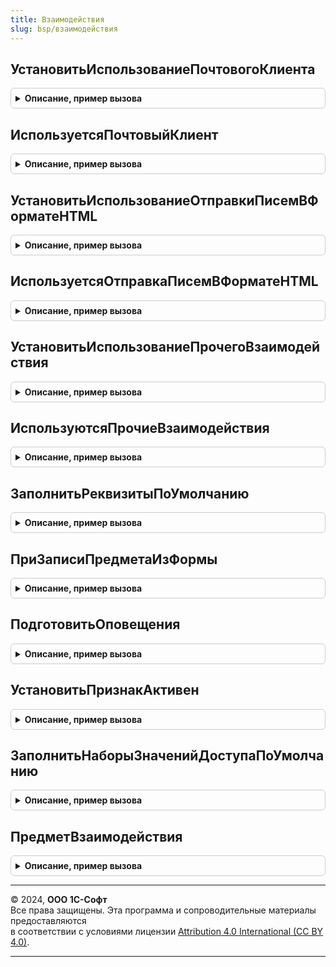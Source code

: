 ```yaml
---
title: Взаимодействия
slug: bsp/взаимодействия
---
```



## УстановитьИспользованиеПочтовогоКлиента
<details style="margin: 1em 0; padding: 0.5em; border: 1px solid #ccc; border-radius: 6px;">

<summary style="font-weight: bold; cursor: pointer;">Описание, пример вызова</summary>

```bsl

// Включает или выключает почтовый клиент.
//
// Параметры:
//   Значение - Булево
//
Процедура УстановитьИспользованиеПочтовогоКлиента(Знач Значение) Экспорт
```

Пример вызова
```bsl
Взаимодействия.УстановитьИспользованиеПочтовогоКлиента(Значение) 
```
</details>

## ИспользуетсяПочтовыйКлиент
<details style="margin: 1em 0; padding: 0.5em; border: 1px solid #ccc; border-radius: 6px;">

<summary style="font-weight: bold; cursor: pointer;">Описание, пример вызова</summary>

```bsl

// Проверяет возможность использования почтового клиента.
//
// Возвращаемое значение:
//   Булево
//
Функция ИспользуетсяПочтовыйКлиент() Экспорт
```

Пример вызова
```bsl
Результат = Взаимодействия.ИспользуетсяПочтовыйКлиент() 
```
</details>

## УстановитьИспользованиеОтправкиПисемВФорматеHTML
<details style="margin: 1em 0; padding: 0.5em; border: 1px solid #ccc; border-radius: 6px;">

<summary style="font-weight: bold; cursor: pointer;">Описание, пример вызова</summary>

```bsl

// Включает или выключает возможность отправки писем в формате HTML.
// Если выключить, то будет доступна отправка только в текстовом формате.
//
// Параметры:
//   Значение - Булево
//
Процедура УстановитьИспользованиеОтправкиПисемВФорматеHTML(Знач Значение) Экспорт
```

Пример вызова
```bsl
Взаимодействия.УстановитьИспользованиеОтправкиПисемВФорматеHTML(Значение) 
```
</details>

## ИспользуетсяОтправкаПисемВФорматеHTML
<details style="margin: 1em 0; padding: 0.5em; border: 1px solid #ccc; border-radius: 6px;">

<summary style="font-weight: bold; cursor: pointer;">Описание, пример вызова</summary>

```bsl

// Проверяет возможность использования отправки писем в формате HTML.
//
// Возвращаемое значение:
//   Булево
//
Функция ИспользуетсяОтправкаПисемВФорматеHTML() Экспорт
```

Пример вызова
```bsl
Результат = Взаимодействия.ИспользуетсяОтправкаПисемВФорматеHTML() 
```
</details>

## УстановитьИспользованиеПрочегоВзаимодействия
<details style="margin: 1em 0; padding: 0.5em; border: 1px solid #ccc; border-radius: 6px;">

<summary style="font-weight: bold; cursor: pointer;">Описание, пример вызова</summary>

```bsl

// Включает или выключает возможность учета телефонных звонков, SMS-сообщений,
// встреч и планирования взаимодействий.
//
// Параметры:
//   Значение - Булево
//
Процедура УстановитьИспользованиеПрочегоВзаимодействия(Знач Значение) Экспорт
```

Пример вызова
```bsl
Взаимодействия.УстановитьИспользованиеПрочегоВзаимодействия(Значение) 
```
</details>

## ИспользуютсяПрочиеВзаимодействия
<details style="margin: 1em 0; padding: 0.5em; border: 1px solid #ccc; border-radius: 6px;">

<summary style="font-weight: bold; cursor: pointer;">Описание, пример вызова</summary>

```bsl

// Проверяет возможность использования учета телефонных звонков, SMS-сообщений, встреч и планирования взаимодействий.
//
// Возвращаемое значение:
//   Булево
//
Функция ИспользуютсяПрочиеВзаимодействия() Экспорт
```

Пример вызова
```bsl
Результат = Взаимодействия.ИспользуютсяПрочиеВзаимодействия() 
```
</details>

## ЗаполнитьРеквизитыПоУмолчанию
<details style="margin: 1em 0; padding: 0.5em; border: 1px solid #ccc; border-radius: 6px;">

<summary style="font-weight: bold; cursor: pointer;">Описание, пример вызова</summary>

```bsl

// Вызывается из обработчиков заполнения документов - взаимодействий и предметов заполнения.
// Выполняет необходимые действия по заполнению реквизитов по умолчанию.
//
// Параметры:
//  Объект - ДокументОбъект - документ, для которого выполняется заполнение.
//  ДанныеЗаполнения  - Произвольный - значение,которое используется как основание для заполнения.
//
Процедура ЗаполнитьРеквизитыПоУмолчанию(Объект, ДанныеЗаполнения) Экспорт
```

Пример вызова
```bsl
Взаимодействия.ЗаполнитьРеквизитыПоУмолчанию(Объект, ДанныеЗаполнения) 
```
</details>

## ПриЗаписиПредметаИзФормы
<details style="margin: 1em 0; padding: 0.5em; border: 1px solid #ccc; border-radius: 6px;">

<summary style="font-weight: bold; cursor: pointer;">Описание, пример вызова</summary>

```bsl

// Устанавливает во всей цепочке взаимодействий в качестве предмета созданный объект.
//
// Параметры:
//  Предмет        - ОпределяемыйТип.ПредметВзаимодействия - созданный предмет взаимодействий.
//  Взаимодействие - ДокументСсылка - взаимодействие, по которому создан предмет.
//  Отказ          - Булево         - флаг отказа от операции.
//
Процедура ПриЗаписиПредметаИзФормы(Предмет, Взаимодействие, Отказ) Экспорт
```

Пример вызова
```bsl
Взаимодействия.ПриЗаписиПредметаИзФормы(Предмет, Взаимодействие, Отказ) 
```
</details>

## ПодготовитьОповещения
<details style="margin: 1em 0; padding: 0.5em; border: 1px solid #ccc; border-radius: 6px;">

<summary style="font-weight: bold; cursor: pointer;">Описание, пример вызова</summary>

```bsl

// Выполняет подготовку оповещения при создании на сервере документа взаимодействий.
//
// Параметры:
//  Форма                                - ФормаКлиентскогоПриложения - форма, из которой будет отправлено оповещение.
//  Параметры                            - Структура        - параметры создания формы документа взаимодействий.
//  ИспользоватьВзаимодействиеОснование  - Булево           - признак необходимости учитывать документ-основание.
//
Процедура ПодготовитьОповещения(Форма, Параметры, ИспользоватьВзаимодействиеОснование = Истина) Экспорт
```

Пример вызова
```bsl
Взаимодействия.ПодготовитьОповещения(Форма, Параметры, ИспользоватьВзаимодействиеОснование);
```
</details>

## УстановитьПризнакАктивен
<details style="margin: 1em 0; padding: 0.5em; border: 1px solid #ccc; border-radius: 6px;">

<summary style="font-weight: bold; cursor: pointer;">Описание, пример вызова</summary>

```bsl

// Устанавливает признак активности предмета.
//
// Параметры:
//  Предмет  - ДокументСсылка
//           - СправочникСсылка - предмет, для которого выполняется запись.
//  Активен  - Булево - признак активности предмета.
//
Процедура УстановитьПризнакАктивен(Предмет, Активен) Экспорт
```

Пример вызова
```bsl
Взаимодействия.УстановитьПризнакАктивен(Предмет, Активен) 
```
</details>

## ЗаполнитьНаборыЗначенийДоступаПоУмолчанию
<details style="margin: 1em 0; padding: 0.5em; border: 1px solid #ccc; border-radius: 6px;">

<summary style="font-weight: bold; cursor: pointer;">Описание, пример вызова</summary>

```bsl

// Заполняет наборы значений доступа к документам подсистемы значениями по умолчанию.
// Для использования в процедуре ВзаимодействияПереопределяемый.ПриЗаполненииНаборовЗначенийДоступа.
// С ее помощью можно объединять прикладной набор значений доступа к документам подсистемы
// со стандартным заполнением по умолчанию.
//
// Параметры:
//  Объект - ДокументОбъект.Встреча
//         - ДокументОбъект.ЗапланированноеВзаимодействие
//         - ДокументОбъект.СообщениеSMS
//         - ДокументОбъект.ТелефонныйЗвонок
//         - ДокументОбъект.ЭлектронноеПисьмоВходящее
//         - ДокументОбъект.ЭлектронноеПисьмоИсходящее - объект, для которого заполняются наборы.
//  Таблица - см. УправлениеДоступом.ТаблицаНаборыЗначенийДоступа
//
Процедура ЗаполнитьНаборыЗначенийДоступаПоУмолчанию(Объект, Таблица) Экспорт
```

Пример вызова
```bsl
Взаимодействия.ЗаполнитьНаборыЗначенийДоступаПоУмолчанию(Объект, Таблица) 
```
</details>

## ПредметВзаимодействия
<details style="margin: 1em 0; padding: 0.5em; border: 1px solid #ccc; border-radius: 6px;">

<summary style="font-weight: bold; cursor: pointer;">Описание, пример вызова</summary>

```bsl

// Возвращает предмет взаимодействия.
//
// Параметры:
//  Взаимодействие - ДокументСсылка.Встреча,
//                 - ДокументСсылка.ЗапланированноеВзаимодействие,
//                 - ДокументСсылка.ТелефонныйЗвонок,
//                 - ДокументСсылка.СообщениеSMS,
//                 - ДокументСсылка.ЭлектронноеПисьмоВходящее,
//                 - ДокументСсылка.ЭлектронноеПисьмоИсходящее
//
// Возвращаемое значение:
//  ОпределяемыйТип.ПредметВзаимодействия
//
Функция ПредметВзаимодействия(Взаимодействие) Экспорт
```

Пример вызова
```bsl
Результат = Взаимодействия.ПредметВзаимодействия(Взаимодействие) 
```
</details>

---

© 2024, **ООО 1С-Софт**  
Все права защищены. Эта программа и сопроводительные материалы предоставляются  
в соответствии с условиями лицензии [Attribution 4.0 International (CC BY 4.0)](https://creativecommons.org/licenses/by/4.0/legalcode).

---
